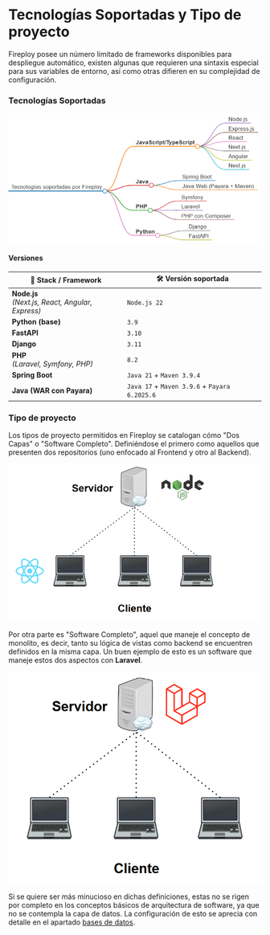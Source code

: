 # Tecnologías Soportadas y Tipo de proyecto

Fireploy posee un número limitado de frameworks disponibles para despliegue automático, existen algunas que requieren una sintaxis especial para sus variables de entorno, así como otras difieren en su complejidad de configuración.

### Tecnologías Soportadas

![alt text](image-2.png)

#### Versiones

| 🚀 **Stack / Framework**                                   | 🛠️ **Versión soportada**             |
| ---------------------------------------------------------- | ------------------------------------ |
| **Node.js** <br/> *(Next.js, React, Angular, Express)*     | `Node.js 22`                        |
| **Python (base)**                                          | `3.9`                               |
| **FastAPI**                                                | `3.10`                              |
| **Django**                                                 | `3.11`                              |
| **PHP** <br/> *(Laravel, Symfony, PHP)*         | `8.2`                               |
| **Spring Boot**                                            | `Java 21` + `Maven 3.9.4`           |
| **Java (WAR con Payara)**                                  | `Java 17` + `Maven 3.9.6` + `Payara 6.2025.6` |


### Tipo de proyecto

Los tipos de proyecto permitidos en Fireploy se catalogan cómo "Dos Capas" o "Software Completo". Definiéndose el primero como aquellos que presenten dos repositorios (uno enfocado al Frontend y otro al Backend).

![alt text](image.png)

Por otra parte es "Software Completo", aquel que maneje el concepto de monolito, es decir, tanto su lógica de vistas como backend se encuentren definidos en la misma capa. Un buen ejemplo de esto es un software que maneje estos dos aspectos con **Laravel**.

![alt text](image-1.png)

Si se quiere ser más minucioso en dichas definiciones, estas no se rigen por completo en los conceptos básicos de arquitectura de software, ya que no se contempla la capa de datos. La configuración de esto se aprecia con detalle en el apartado [bases de datos](../elementos-de-un-proyecto/bases-de-datos/index.md).

